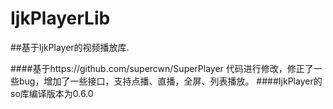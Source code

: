 # IjkPlayerLib
##基于IjkPlayer的视频播放库.

####基于https://github.com/supercwn/SuperPlayer  代码进行修改，修正了一些bug，增加了一些接口，支持点播、直播，全屏、列表播放。
####IjkPlayer的so库编译版本为0.6.0

